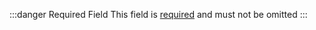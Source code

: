 :::danger Required Field
This field is [required](/terminology/required-vs-optional) and must not be omitted
:::